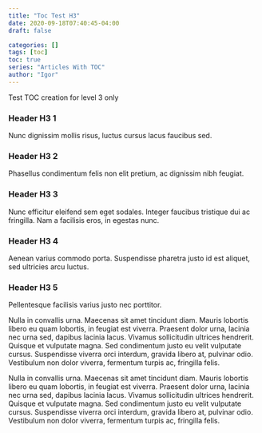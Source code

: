 ```yaml
---
title: "Toc Test H3"
date: 2020-09-18T07:40:45-04:00
draft: false

categories: []
tags: [toc]
toc: true
series: "Articles With TOC"
author: "Igor"
---
```


Test TOC creation for level 3 only  

<!--more-->

### Header H3 1
Nunc dignissim mollis risus, luctus cursus lacus faucibus sed.
### Header H3 2
Phasellus condimentum felis non elit pretium, ac dignissim nibh feugiat. 
### Header H3 3
Nunc efficitur eleifend sem eget sodales. Integer faucibus tristique dui ac fringilla. Nam a facilisis eros, in egestas nunc. 
### Header H3 4
Aenean varius commodo porta. Suspendisse pharetra justo id est aliquet, sed ultricies arcu luctus. 
### Header H3 5
Pellentesque facilisis varius justo nec porttitor. 

Nulla in convallis urna. Maecenas sit amet tincidunt diam. Mauris lobortis libero eu quam lobortis, in feugiat est viverra. Praesent dolor urna, lacinia nec urna sed, dapibus lacinia lacus. Vivamus sollicitudin ultrices hendrerit. Quisque et vulputate magna. Sed condimentum justo eu velit vulputate cursus. Suspendisse viverra orci interdum, gravida libero at, pulvinar odio. Vestibulum non dolor viverra, fermentum turpis ac, fringilla felis.

Nulla in convallis urna. Maecenas sit amet tincidunt diam. Mauris lobortis libero eu quam lobortis, in feugiat est viverra. Praesent dolor urna, lacinia nec urna sed, dapibus lacinia lacus. Vivamus sollicitudin ultrices hendrerit. Quisque et vulputate magna. Sed condimentum justo eu velit vulputate cursus. Suspendisse viverra orci interdum, gravida libero at, pulvinar odio. Vestibulum non dolor viverra, fermentum turpis ac, fringilla felis.

